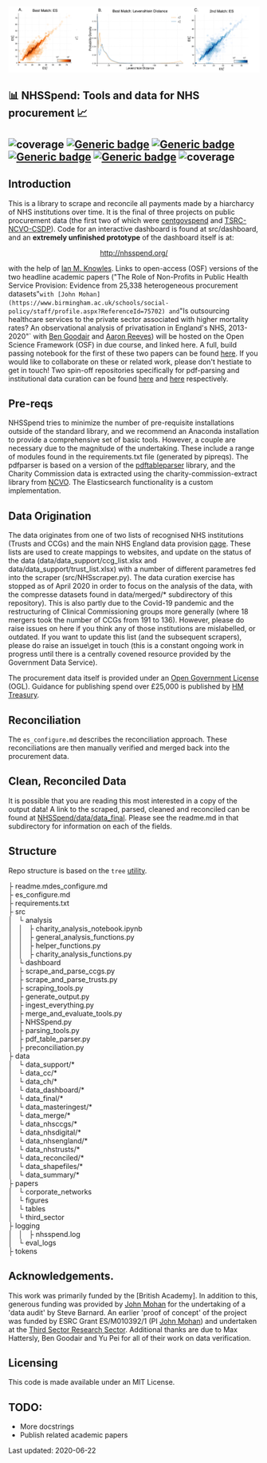 <p align="center">
<img src="https://github.com/crahal/NHSSpend/blob/master/papers/figures/matching_summary_header.png" width="900"/>

## :bar_chart: NHSSpend: Tools and data for NHS procurement :chart_with_upwards_trend:

![coverage](https://img.shields.io/badge/Purpose-Research-yellow)
[![Generic badge](https://img.shields.io/badge/Python-3.6-red.svg)](https://shields.io/)
[![Generic badge](https://img.shields.io/badge/License-MIT-blue.svg)](https://shields.io/)
[![Generic badge](https://img.shields.io/badge/Maintained-Yes-brightgreen.svg)](https://shields.io/)
[![Generic badge](https://img.shields.io/badge/BuildPassing-No-orange.svg)](https://shields.io/)
![coverage](https://img.shields.io/badge/Data-£445bn-purple)
---
</p>

## Introduction

This is a library to scrape and reconcile all payments made by a hiarcharcy of NHS institutions over time. It is the final of three projects on public procurement data (the first two of which were [centgovspend](https://github.com/crahal/centgovspend) and [TSRC-NCVO-CSDP](https://github.com/crahal/TSRC-NCVO-CSDP)). Code for an interactive dashboard is found at src/dashboard, and an **extremely unfinished prototype** of the dashboard itself is at:
<p align="center">
  <a href="#">http://nhsspend.org/</a>
</p>

with the help of [Ian M. Knowles](https://github.com/ianknowles). Links to open-access (OSF) versions of the two headline academic papers ("The Role of Non-Profits in Public Health Service Provision: Evidence from 25,338 heterogeneous procurement datasets"` with [John Mohan](https://www.birmingham.ac.uk/schools/social-policy/staff/profile.aspx?ReferenceId=75702) and `"Is outsourcing healthcare services to the private sector associated with higher mortality rates? An observational analysis of privatisation in England's NHS, 2013-2020"` with [Ben Goodair](https://twitter.com/bengoodair?lang=en) and [Aaron Reeves](http://www.aaronreeves.org/team.html)) will be hosted on the Open Science Framework (OSF) in due course, and linked here. A full, build passing notebook for the first of these two papers can be found [here](https://github.com/crahal/NHSSpend/blob/master/src/analysis/charity_analysis_notebook.ipynb). If you would like to collaborate on these or related work, please don't hestiate to get in touch! Two spin-off repositories specifically for pdf-parsing and institutional data curation can be found [here](https://github.com/crahal/pdf_table_parser) and [here](https://github.com/crahal/institutional_data) respectively.

## Pre-reqs

NHSSpend tries to minimize the number of pre-requisite installations outside of the standard library, and we recommend an Anaconda installation to provide a comprehensive set of basic tools. However, a couple are necessary due to the magnitude of the undertaking. These include a range of modules found in the requirements.txt file (generated by pipreqs). The pdfparser is based on a version of the [pdftableparser](https://github.com/ianknowles/pdftableparser) library, and the Charity Commission data is extracted using the charity-commission-extract library from [NCVO](https://github.com/ncvo/charity-commission-extract). The Elasticsearch functionality is a custom implementation.

## Data Origination

The data originates from one of two lists of recognised NHS institutions (Trusts and CCGs) and the main NHS England data provision [page](https://www.england.nhs.uk/contact-us/pub-scheme/spend/#payments). These lists are used to create mappings to websites, and update on the status of the data  (data/data_support/ccg_list.xlsx and data/data_support/trust_list.xlsx) with a number of different parametres fed into the scraper (src/NHSscraper.py). The data curation exercise has stopped as of April 2020 in order to focus on the analysis of the data, with the compresse datasets found in data/merged/* subdirectory of this repository). This is also partly due to the Covid-19 pandemic and the restructuring of Clinical Commissioning groups more generally (where 18 mergers took the number of CCGs from 191 to 136). However, please do raise issues on here if you think any of those institutions are mislabelled, or outdated. If you want to update this list (and the subsequent scrapers), please do raise an issue\get in touch (this is a constant ongoing work in progress until there is a centrally covened resource provided by the Government Data Service).

The procurement data itself is provided under an [Open Government License](http://www.nationalarchives.gov.uk/doc/open-government-licence/version/3/) (OGL). Guidance for publishing spend over £25,000 is published by [HM Treasury](https://www.gov.uk/government/publications/guidance-for-publishing-spend-over-25000).

## Reconciliation

The `es_configure.md` describes the reconciliation approach. These reconciliations are then manually verified and merged back into the procurement data.

## Clean, Reconciled Data

It is possible that you are reading this most interested in a copy of the output data! A link to the scraped, parsed, cleaned and reconciled can be found at [NHSSpend/data/data_final](https://github.com/crahal/NHSSpend/tree/master/data/data_final). Please see the readme.md in that subdirectory for information on each of the fields.

## Structure

Repo structure is based on the ```tree``` [utility](https://en.wikipedia.org/wiki/Tree_%28Unix%29).

├ readme.mdes_configure.md  
├ es_configure.md  
├ requirements.txt  
├ src  
│   └ analysis  
│   │   ├ charity_analysis_notebook.ipynb  
│   │   ├ general_analysis_functions.py  
│   │   ├ helper_functions.py  
│   │   ├ charity_analysis_functions.py  
│   └ dashboard  
│   ├ scrape_and_parse_ccgs.py  
│   ├ scrape_and_parse_trusts.py  
│   ├ scraping_tools.py  
│   ├ generate_output.py  
│   ├ ingest_everything.py  
│   ├ merge_and_evaluate_tools.py  
│   ├ NHSSpend.py  
│   ├ parsing_tools.py  
│   ├ pdf_table_parser.py  
│   ├ preconciliation.py  
├ data  
│   └ data_support/*  
│   └ data_cc/*  
│   └  data_ch/*  
│   └ data_dashboard/*  
│   └ data_final/*  
│   └ data_masteringest/*  
│   └ data_merge/*  
│   └ data_nhsccgs/*  
│   └ data_nhsdigital/*  
│   └ data_nhsengland/*  
│   └ data_nhstrusts/*  
│   └ data_reconciled/*  
│   └ data_shapefiles/*  
│   └ data_summary/*  
├ papers  
│   └ corporate_networks  
│   └ figures  
│   └ tables  
│   └ third_sector  
├ logging  
│   │   ├ nhsspend.log  
│   └ eval_logs  
├ tokens

## Acknowledgements.

This work was primarily funded by the [British Academy]. In addition to this, generous funding was provided by [John Mohan](https://www.birmingham.ac.uk/schools/social-policy/staff/profile.aspx?ReferenceId=75702) for the undertaking of a 'data audit' by Steve Barnard. An earlier 'proof of concept' of the project was funded by ESRC Grant ES/M010392/1 (PI [John Mohan](https://www.birmingham.ac.uk/schools/social-policy/staff/profile.aspx?ReferenceId=75702)) and undertaken at the [Third Sector Research Sector](https://www.birmingham.ac.uk/research/tsrc/index.aspx). Additional thanks are due to Max Hattersly, Ben Goodair and Yu Pei for all of their work on data verification.

## Licensing

This code is made available under an MIT License.

## TODO:

* More docstrings
* Publish related academic papers

Last updated: 2020-06-22

